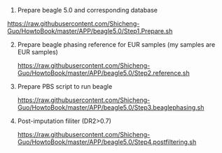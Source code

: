 1. Prepare beagle 5.0 and corresponding database 

 https://raw.githubusercontent.com/Shicheng-Guo/HowtoBook/master/APP/beagle5.0/Step1.Prepare.sh

2. Prepare beagle phasing reference for EUR samples (my samples are EUR samples) 

     https://raw.githubusercontent.com/Shicheng-Guo/HowtoBook/master/APP/beagle5.0/Step2.reference.sh

3. Prepare PBS script to run beagle

    https://raw.githubusercontent.com/Shicheng-Guo/HowtoBook/master/APP/beagle5.0/Step3.beaglephasing.sh

4. Post-imputation filiter (DR2>0.7)

    https://raw.githubusercontent.com/Shicheng-Guo/HowtoBook/master/APP/beagle5.0/Step4.postfiltering.sh
